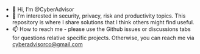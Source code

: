 - 👋 Hi, I’m @CyberAdvisor
- 👀 I’m interested in security, privacy, risk and productivity topics. This repository is where I share solutions that I think others might find useful.   
- 📫 How to reach me - please use the Github issues or discussions tabs for questions relative specific projects. Otherwise, you can reach me via cyberadvisorco@gmail.com 

<!---
CyberAdvisor/CyberAdvisor is a ✨ special ✨ repository because its `README.md` (this file) appears on your GitHub profile.
You can click the Preview link to take a look at your changes.
--->
